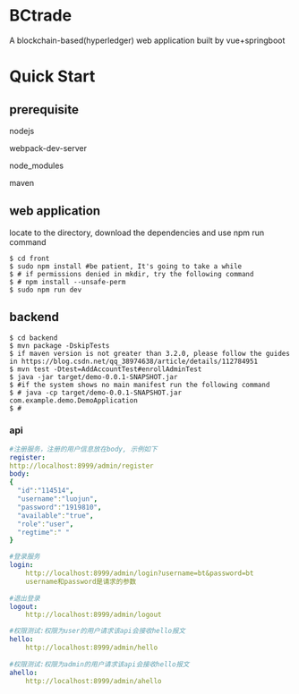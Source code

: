 # BCtrade

A blockchain-based(hyperledger) web application built by vue+springboot

# Quick Start

## prerequisite

nodejs

webpack-dev-server

node_modules

maven



## web application

locate to the directory, download the dependencies and use npm run command 

```shell
$ cd front
$ sudo npm install #be patient, It's going to take a while
$ # if permissions denied in mkdir, try the following command
$ # npm install --unsafe-perm
$ sudo npm run dev
```



## backend

```shell
$ cd backend
$ mvn package -DskipTests
$ if maven version is not greater than 3.2.0, please follow the guides in https://blog.csdn.net/qq_38974638/article/details/112784951
$ mvn test -Dtest=AddAccountTest#enrollAdminTest
$ java -jar target/demo-0.0.1-SNAPSHOT.jar
$ #if the system shows no main manifest run the following command
$ # java -cp target/demo-0.0.1-SNAPSHOT.jar com.example.demo.DemoApplication
$ # 
```



### api

```yaml
#注册服务，注册的用户信息放在body, 示例如下
register:
http://localhost:8999/admin/register
body:
{
  "id":"114514",
  "username":"luojun",
  "password":"1919810",
  "available":"true",
  "role":"user",
  "regtime":" "
}

#登录服务
login:
	http://localhost:8999/admin/login?username=bt&password=bt
	username和password是请求的参数
	
#退出登录	
logout:
	http://localhost:8999/admin/logout	

#权限测试:权限为user的用户请求该api会接收hello报文
hello:
	http://localhost:8999/admin/hello
	
#权限测试:权限为admin的用户请求该api会接收hello报文
ahello:
	http://localhost:8999/admin/ahello
```

